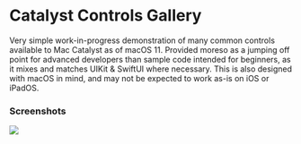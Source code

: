 # Catalyst Controls Gallery

Very simple work-in-progress demonstration of many common controls available to Mac Catalyst as of macOS 11. Provided moreso as a jumping off point for advanced developers than sample code intended for beginners, as it mixes and matches UIKit & SwiftUI where necessary. This is also designed with macOS in mind, and may not be expected to work as-is on iOS or iPadOS.

### Screenshots

![](https://hccdata.s3.us-east-1.amazonaws.com/gh_catalystgallery.jpg)
